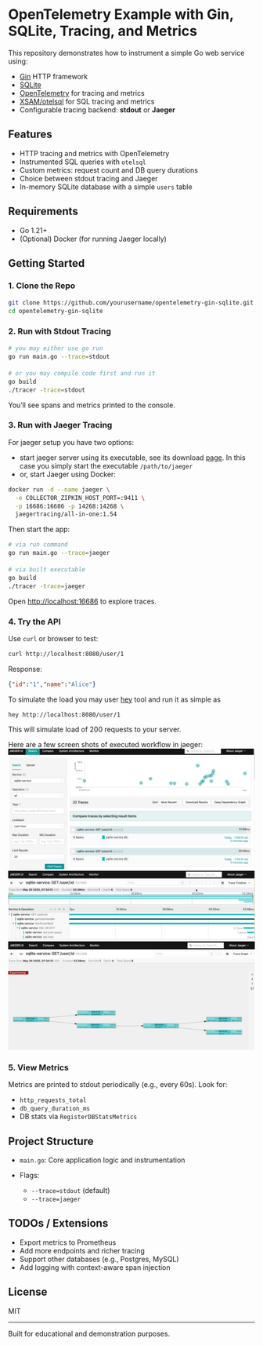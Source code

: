 # OpenTelemetry Example with Gin, SQLite, Tracing, and Metrics

This repository demonstrates how to instrument a simple Go web service using:

- [Gin](https://github.com/gin-gonic/gin) HTTP framework
- [SQLite](https://github.com/mattn/go-sqlite3)
- [OpenTelemetry](https://opentelemetry.io/) for tracing and metrics
- [XSAM/otelsql](https://github.com/XSAM/otelsql) for SQL tracing and metrics
- Configurable tracing backend: **stdout** or **Jaeger**

## Features

- HTTP tracing and metrics with OpenTelemetry
- Instrumented SQL queries with `otelsql`
- Custom metrics: request count and DB query durations
- Choice between stdout tracing and Jaeger
- In-memory SQLite database with a simple `users` table

## Requirements

- Go 1.21+
- (Optional) Docker (for running Jaeger locally)

## Getting Started

### 1. Clone the Repo

```bash
git clone https://github.com/yourusername/opentelemetry-gin-sqlite.git
cd opentelemetry-gin-sqlite
````

### 2. Run with Stdout Tracing

```bash
# you may either use go run
go run main.go --trace=stdout

# or you may compile code first and run it 
go build
./tracer -trace=stdout
```

You’ll see spans and metrics printed to the console.


### 3. Run with Jaeger Tracing
For jaeger setup you have two options:
- start jaeger server using its executable, see its download
  [page](https://www.jaegertracing.io/download/). In this case you simply start
  the executable `/path/to/jaeger`
- or, start Jaeger using Docker:

```bash
docker run -d --name jaeger \
  -e COLLECTOR_ZIPKIN_HOST_PORT=:9411 \
  -p 16686:16686 -p 14268:14268 \
  jaegertracing/all-in-one:1.54
```

Then start the app:

```bash
# via run command
go run main.go --trace=jaeger

# via built executable
go build
./tracer -trace=jaeger
```

Open [http://localhost:16686](http://localhost:16686) to explore traces.

### 4. Try the API

Use `curl` or browser to test:

```bash
curl http://localhost:8080/user/1
```

Response:

```json
{"id":"1","name":"Alice"}
```

To simulate the load you may user
[hey](https://github.com/rakyll/hey) tool and run it as simple as
```
hey http://localhost:8080/user/1
```
This will simulate load of 200 requests to your server.

Here are a few screen shots of executed workflow in jaeger:
![image1](images/tracing_jaeger1.png)
![image2](images/tracing_jaeger2.png)
![image3](images/tracing_jaeger3.png)

### 5. View Metrics

Metrics are printed to stdout periodically (e.g., every 60s). Look for:

* `http_requests_total`
* `db_query_duration_ms`
* DB stats via `RegisterDBStatsMetrics`

## Project Structure

* `main.go`: Core application logic and instrumentation
* Flags:

  * `--trace=stdout` (default)
  * `--trace=jaeger`

## TODOs / Extensions

* Export metrics to Prometheus
* Add more endpoints and richer tracing
* Support other databases (e.g., Postgres, MySQL)
* Add logging with context-aware span injection

## License

MIT

---

Built for educational and demonstration purposes.
